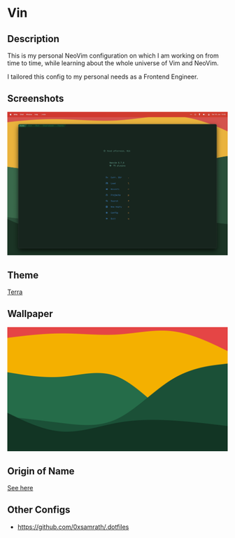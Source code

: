 # Vin

## Description
This is my personal NeoVim configuration on which I am working on from time to time, while learning about the whole universe of Vim and NeoVim.

I tailored this config to my personal needs as a Frontend Engineer.

## Screenshots

![](./images/vin.png)

## Theme

[Terra](https://github.com/terra-theme)

## Wallpaper

![](./images/wallpaper/terra_spring_sunrise.png)

## Origin of Name

[See here](https://brandon-sanderson.fandom.com/wiki/Vin)

## Other Configs

- https://github.com/0xsamrath/.dotfiles 
